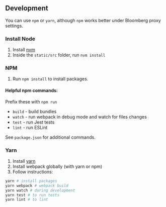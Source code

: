 ## Development
You can use `npm` or `yarn`, although `npm` works better under Bloomberg proxy settings.
### Install Node
1. Install [nvm](https://github.com/nvm-sh/nvm)
2. Inside the `static/src` folder, run `nvm install`

### NPM
1. Run `npm install` to install packages.

#### Helpful npm commands:
Prefix these with `npm run`

* `build` - build bundles
* `watch` - run webpack in debug mode and watch for files changes
* `test` - run Jest tests
* `lint` - run ESLint

See `package.json` for additional commands.

### Yarn
1. Install [yarn](https://yarnpkg.com/lang/en/docs/install)
2. Install webpack globally (with yarn or npm)
3. Follow instructions:
```sh
yarn # install packages
yarn webpack # webpack build
yarn watch # during development
yarn test # to run tests
yarn lint # to lint
```
